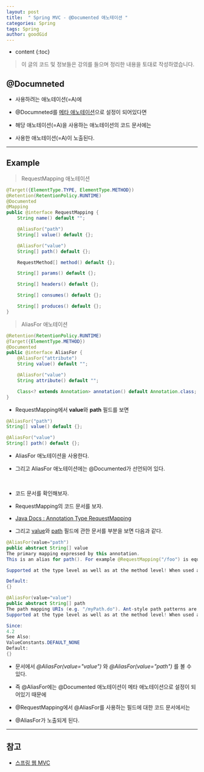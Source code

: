 ```yaml
---
layout: post
title:  " Spring MVC - @Documented 애노테이션 "
categories: Spring
tags: Spring
author: goodGid
---
```

* content
{:toc}

> 이 글의 코드 및 정보들은 강의를 들으며 정리한 내용을 토대로 작성하였습니다.

## @Documneted

* 사용하려는 애노테이션(=A)에 

* @Documneted를 [메타 애노테이션]({{site.url}}//Spring-MVC-Custom-Annotation/#메타meta-애노테이션)으로 설정이 되어있다면

* 해당 애노테이션(=A)을 사용하는 애노테이션의 코드 문서에는

* 사용한 애노테이션(=A)이 노출된다.







---

## Example

> RequestMapping 애노테이션

``` java
@Target({ElementType.TYPE, ElementType.METHOD})
@Retention(RetentionPolicy.RUNTIME)
@Documented
@Mapping
public @interface RequestMapping {
    String name() default "";

    @AliasFor("path")
    String[] value() default {};

    @AliasFor("value")
    String[] path() default {};

    RequestMethod[] method() default {};

    String[] params() default {};

    String[] headers() default {};

    String[] consumes() default {};

    String[] produces() default {};
}
```

> AliasFor 애노테이션

``` java
@Retention(RetentionPolicy.RUNTIME)
@Target({ElementType.METHOD})
@Documented
public @interface AliasFor {
    @AliasFor("attribute")
    String value() default "";

    @AliasFor("value")
    String attribute() default "";

    Class<? extends Annotation> annotation() default Annotation.class;
}
```

* RequestMapping에서 **value**와 **path** 필드를 보면 

``` java
@AliasFor("path")
String[] value() default {};

@AliasFor("value")
String[] path() default {};
```

* AliasFor 애노테이션을 사용한다. 

* 그리고 AliasFor 애노테이션에는 @Documented가 선언되어 있다.

<br>

* 코드 문서를 확인해보자.

* RequestMapping의 코드 문서를 보자.

* [Java Docs : Annotation Type RequestMapping](https://docs.spring.io/spring/docs/current/javadoc-api/org/springframework/web/bind/annotation/RequestMapping.html)
 
* 그리고 [value](https://docs.spring.io/spring/docs/current/javadoc-api/org/springframework/web/bind/annotation/RequestMapping.html#value--)와 [path](https://docs.spring.io/spring/docs/current/javadoc-api/org/springframework/web/bind/annotation/RequestMapping.html#path--) 필드에 관한 문서를 부분을 보면 다음과 같다.


``` java
@AliasFor(value="path")
public abstract String[] value
The primary mapping expressed by this annotation.
This is an alias for path(). For example @RequestMapping("/foo") is equivalent to @RequestMapping(path="/foo").

Supported at the type level as well as at the method level! When used at the type level, all method-level mappings inherit this primary mapping, narrowing it for a specific handler method.

Default:
{}
```

``` java
@AliasFor(value="value")
public abstract String[] path
The path mapping URIs (e.g. "/myPath.do"). Ant-style path patterns are also supported (e.g. "/myPath/*.do"). At the method level, relative paths (e.g. "edit.do") are supported within the primary mapping expressed at the type level. Path mapping URIs may contain placeholders (e.g. "/${connect}").
Supported at the type level as well as at the method level! When used at the type level, all method-level mappings inherit this primary mapping, narrowing it for a specific handler method.

Since:
4.2
See Also:
ValueConstants.DEFAULT_NONE
Default:
{}
```

* 문서에서 *@AliasFor(value="value")* 와 *@AliasFor(value="path")* 를 볼 수 있다.

* 즉 @AliasFor에는 @Documented 애노테이션이 메타 애노테이션으로 설정이 되어있기 때문에

* @RequestMapping에서 @AliasFor를 사용하는 필드에 대한 코드 문서에서는

* @AliasFor가 노출되게 된다.


---

## 참고

* [스프링 웹 MVC](https://www.inflearn.com/course/%EC%9B%B9-mvc)

